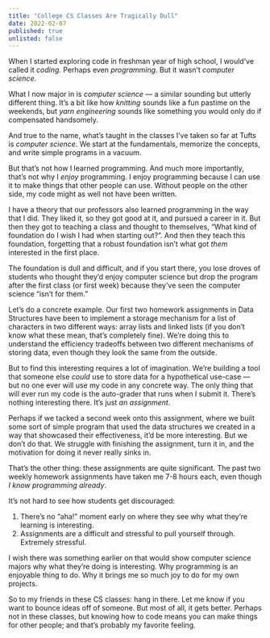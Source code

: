 ```yaml
---
title: "College CS Classes Are Tragically Dull"
date: 2022-02-07
published: true
unlisted: false
---
```


When I started exploring code in freshman year of high school, I would’ve called it _coding_. Perhaps even _programming_. But it wasn’t _computer science_.

What I now major in is _computer science_ — a similar sounding but utterly different thing. It’s a bit like how _knitting_ sounds like a fun pastime on the weekends, but _yarn engineering_ sounds like something you would only do if compensated handsomely.

And true to the name, what’s taught in the classes I’ve taken so far at Tufts is _computer science_. We start at the fundamentals, memorize the concepts, and write simple programs in a vacuum.

But that’s not how I learned programming. And much more importantly, that’s not why I _enjoy_ programming. I enjoy programming because I can use it to make things that other people can use. Without people on the other side, my code might as well not have been written.

I have a theory that our professors also learned programming in the way that I did. They liked it, so they got good at it, and pursued a career in it. But then they got to teaching a class and thought to themselves, “What kind of foundation do I wish I had when starting out?”. And then they teach this foundation, forgetting that a robust foundation isn’t what got _them_ interested in the first place.

The foundation is dull and difficult, and if you start there, you lose droves of students who thought they’d enjoy computer science but drop the program after the first class (or first week) because they’ve seen the computer science “isn’t for them.”

Let’s do a concrete example. Our first two homework assignments in Data Structures have been to implement a storage mechanism for a list of characters in two different ways: array lists and linked lists (if you don’t know what these mean, that’s completely fine). We’re doing this to understand the efficiency tradeoffs between two different mechanisms of storing data, even though they look the same from the outside.

But to find this interesting requires a lot of imagination. We’re building a tool that someone else _could_ use to store data for a hypothetical use-case — but no one ever will use my code in any concrete way. The only thing that will ever run my code is the auto-grader that runs when I submit it. There’s nothing interesting there. It’s just _an assignment_.

Perhaps if we tacked a second week onto this assignment, where we built some sort of simple program that used the data structures we created in a way that showcased their effectiveness, it’d be more interesting. But we don’t do that. We struggle with finishing the assignment, turn it in, and the motivation for doing it never really sinks in.

That’s the other thing: these assignments are quite significant. The past two weekly homework assignments have taken me 7-8 hours each, even though _I know programming already_.

It’s not hard to see how students get discouraged:

1.  There’s no “aha!” moment early on where they see why what they’re learning is interesting.
2.  Assignments are a difficult and stressful to pull yourself through. Extremely stressful.

I wish there was something earlier on that would show computer science majors why what they’re doing is interesting. Why programming is an enjoyable thing to do. Why it brings me so much joy to do for my own projects.

So to my friends in these CS classes: hang in there. Let me know if you want to bounce ideas off of someone. But most of all, it gets better. Perhaps not in these classes, but knowing how to code means you can make things for other people; and that’s probably my favorite feeling.
